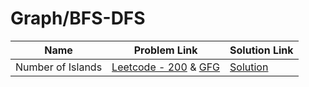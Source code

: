 # Graph/BFS-DFS


| Name       | Problem Link                       | Solution Link                      |
|--------------------|------------------------------------|-----------------------------------|
| Number of Islands          | [Leetcode - 200](https://leetcode.com/problems/number-of-islands/description/) & [GFG](https://www.geeksforgeeks.org/problems/find-the-number-of-islands/1)                                | [Solution](https://github.com/moinhameed27/Ultimate-DSA/blob/main/Graph/BFS-DFS/Number%20of%20Islands.cpp)              |

